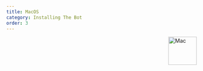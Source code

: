 ```yaml
---
title: MacOS
category: Installing The Bot
order: 3
---
```


<img class="doc-img" src="{{ site.baseurl }}/images/mac.png" alt="Mac" style="width: 75px; float: right;"/>



```bash

```
